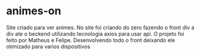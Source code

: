 # animes-on
Site criado para ver animes.
No site foi criando do zero fazendo o front div a div ate o beckend utilizando tecnologia axios para usar api.
O projeto foi feito por Matheus e Felipe. 
Desenvolvendo todo o front deixando ele otimizado para varios dispositivos
